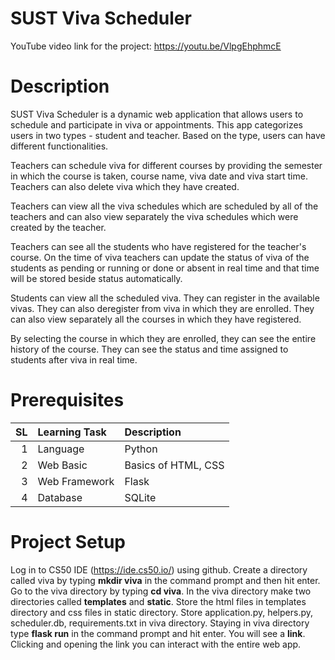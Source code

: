 # SUST Viva Scheduler
YouTube video link for the project: https://youtu.be/VlpgEhphmcE


# Description

SUST Viva Scheduler is a dynamic web application that allows users to schedule and participate in viva or appointments. This app categorizes users in two types - student and teacher. Based on the type, users can have different functionalities.

Teachers can schedule viva for different courses by providing the semester in which the course is taken, course name, viva date and viva start time. Teachers can also delete viva which they have created. 

Teachers can view all the viva schedules which are scheduled by all of the teachers and can also view separately the viva schedules which were created by the teacher.

Teachers can see all the students who have registered for the teacher's course. On the time of viva teachers can update the status of viva of the students as pending or running or done or absent in real time and that time will be stored beside status automatically.

Students can view all the scheduled viva. They can register in the available vivas. They can also deregister from viva in which they are enrolled. They can also view separately all the courses in which they have registered.

By selecting the course in which they are enrolled, they can see the entire history of the course. They can see the status and time assigned to students after viva in real time.


# Prerequisites

SL | Learning Task | Description |
--:|:--------------|:------------|
1  | Language    | Python |  | |
2  | Web Basic    | Basics of HTML, CSS |   | |
3  | Web Framework    | Flask |   | |
4  | Database    | SQLite |  | |


# Project Setup
Log in to CS50 IDE (https://ide.cs50.io/) using github. Create a directory called viva by typing **mkdir viva** in the command prompt and then hit enter. Go to the viva directory by typing **cd viva**. In the viva directory make two directories called **templates** and **static**. Store the html files in templates directory and css files in static directory. Store application.py, helpers.py, scheduler.db, requirements.txt in viva directory.
Staying in viva directory type **flask run** in the command prompt and hit enter. You will see a **link**. Clicking and opening the link you can interact with the entire web app.

